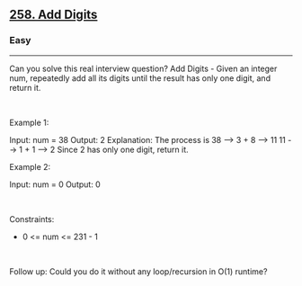 <h2><a href="https://leetcode.com/problems/add-digits/">258. Add Digits</a></h2><h3>Easy</h3><hr>Can you solve this real interview question? Add Digits - Given an integer num, repeatedly add all its digits until the result has only one digit, and return it.

 

Example 1:


Input: num = 38
Output: 2
Explanation: The process is
38 --> 3 + 8 --> 11
11 --> 1 + 1 --> 2 
Since 2 has only one digit, return it.


Example 2:


Input: num = 0
Output: 0


 

Constraints:

 * 0 <= num <= 231 - 1

 

Follow up: Could you do it without any loop/recursion in O(1) runtime?